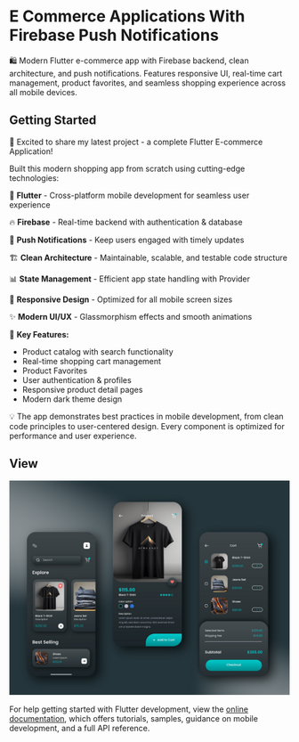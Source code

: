 # E Commerce Applications With Firebase Push Notifications

🛍️ Modern Flutter e-commerce app with Firebase backend, clean architecture, and push notifications. Features responsive UI, real-time cart management, product favorites, and seamless shopping experience across all mobile devices.

## Getting Started


🚀 Excited to share my latest project - a complete Flutter E-commerce Application! 

Built this modern shopping app from scratch using cutting-edge technologies:

📱 **Flutter** - Cross-platform mobile development for seamless user experience

🔥 **Firebase** - Real-time backend with authentication & database

🔔 **Push Notifications** - Keep users engaged with timely updates

🏗️ **Clean Architecture** - Maintainable, scalable, and testable code structure

📊 **State Management** - Efficient app state handling with Provider

💎 **Responsive Design** - Optimized for all mobile screen sizes

✨ **Modern UI/UX** - Glassmorphism effects and smooth animations

🎯 **Key Features:**
- Product catalog with search functionality
- Real-time shopping cart management  
- Product Favorites 
- User authentication & profiles
- Responsive product detail pages
- Modern dark theme design

💡 The app demonstrates best practices in mobile development, from clean code principles to user-centered design. Every component is optimized for performance and user experience.



## View

<img src="https://github.com/Imran-khattak/E-commerce-App-With-Push-Notifications/blob/master/assets/promo.png"/>


For help getting started with Flutter development, view the
[online documentation](https://docs.flutter.dev/), which offers tutorials,
samples, guidance on mobile development, and a full API reference.
